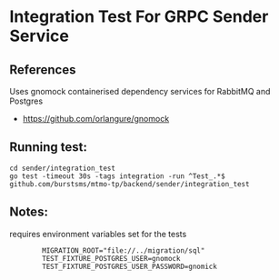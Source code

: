 # Integration Test For GRPC Sender Service

## References

Uses gnomock containerised dependency services for RabbitMQ and Postgres

 - https://github.com/orlangure/gnomock

## Running test: 
```
cd sender/integration_test
go test -timeout 30s -tags integration -run ^Test_.*$  github.com/burstsms/mtmo-tp/backend/sender/integration_test
```

## Notes:
requires environment variables set for the tests
```
        MIGRATION_ROOT="file://../migration/sql"
        TEST_FIXTURE_POSTGRES_USER=gnomock
        TEST_FIXTURE_POSTGRES_USER_PASSWORD=gnomick

```
